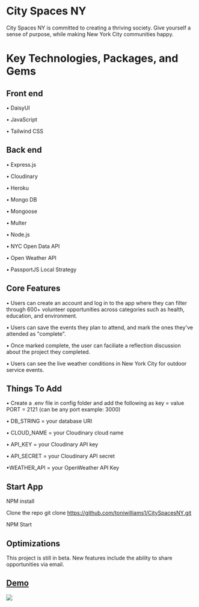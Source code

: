 # City Spaces NY
 
City Spaces NY is committed to creating a thriving society. Give yourself a sense of purpose, while making New York City communities happy.

# Key Technologies, Packages, and Gems

## Front end <br>
• DaisyUI <br>

• JavaScript <br>

• Tailwind CSS <br>

## Back end <br>
• Express.js <br>

• Cloudinary <br>

• Heroku <br>

• Mongo DB <br>

• Mongoose <br>

• Multer <br>

• Node.js <br>

• NYC Open Data API <br>

• Open Weather API <br>

• PassportJS Local Strategy <br>


## Core Features
• Users can create an account and log in to the app where they can filter through 600+ volunteer opportunities across categories such as health, education, and environment. <br>

• Users can save the events they plan to attend, and mark the ones they've attended as "complete". <br>

• Once marked complete, the user can faciliate a reflection discussion about the project they completed. 

• Users can see the live weather conditions in New York City for outdoor service events.

## Things To Add

• Create a .env file in config folder and add the following as key = value
PORT = 2121 (can be any port example: 3000)

• DB_STRING = your database URI

• CLOUD_NAME = your Cloudinary cloud name

• API_KEY = your Cloudinary API key

• API_SECRET = your Cloudinary API secret

•WEATHER_API = your OpenWeather API Key

## Start App
NPM install

Clone the repo git clone https://github.com/toniwilliams1/CitySpacesNY.git

NPM Start

## Optimizations

This project is still in beta. New features include the ability to share opportunities via email.

## [Demo](https://cityspacesny.herokuapp.com//)

<img src="https://user-images.githubusercontent.com/100317017/209870945-b24b985c-367a-44f1-81d0-9f319631cd6a.gif">

